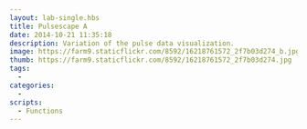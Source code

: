 ```yaml
---
layout: lab-single.hbs
title: Pulsescape A
date: 2014-10-21 11:35:18
description: Variation of the pulse data visualization.
image: https://farm9.staticflickr.com/8592/16218761572_2f7b03d274_b.jpg
thumb: https://farm9.staticflickr.com/8592/16218761572_2f7b03d274.jpg
tags:
  -
categories:
  -
scripts:
  - Functions
---
```


